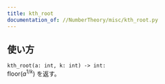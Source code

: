 ```yaml
---
title: kth_root
documentation_of: //NumberTheory/misc/kth_root.py
---
```


## 使い方
`kth_root(a: int, k: int) -> int:`  
$\mathrm{floor} (a ^ {1/k})$ を返す。
